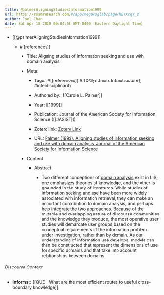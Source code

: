 ```yaml
---
title: @palmerAligningStudiesInformation1999
url: https://roamresearch.com/#/app/megacoglab/page/hEYXcqY_z
author: Joel Chan
date: Sat Apr 18 2020 00:04:58 GMT-0400 (Eastern Daylight Time)
---
```


- [[@palmerAligningStudiesInformation1999]]

    - #[[references]]

        - Title: Aligning studies of information seeking and use with domain analysis

        - Meta:

            - Tags:: #[[references]] #[[D/Synthesis Infrastructure]] #interdisciplinarity

            - Authored by:: [[Carole L. Palmer]]

            - Year: [[1999]]

            - Publication: Journal of the American Society for Information Science ([[JASIST]])

            - Zotero link: [Zotero Link](zotero://select/items/1_UNPX95QG)

            - URL: [Palmer (1999). Aligning studies of information seeking and use with domain analysis. Journal of the American Society for Information Science](https://asistdl.onlinelibrary.wiley.com/doi/abs/10.1002/%28SICI%291097-4571%281999%2950%3A12%3C1139%3A%3AAID-ASI18%3E3.0.CO%3B2-V)

        - Content

            - Abstract

                - Two different conceptions of [domain analysis]([[Domain-Analysis]]) exist in LIS; one emphasizes theories of knowledge, and the other is grounded in the study of literatures. While studies of information seeking and use have been more widely associated with information retrieval, they can make an important contribution to domain analysis, and perhaps help integrate the two approaches. Because of the mutable and overlapping nature of discourse communities and the knowledge they produce, the most operative user studies will demarcate user groups based on the conceptual requirements of the information problem under investigation, rather than by domain. As our understanding of information use develops, models can then be constructed that represent the dimensions of use for specific domains and that take into account relationships between domains.

###### Discourse Context

- **Informs::** [[QUE - What are the most efficient routes to useful cross-boundary knowledge]]
